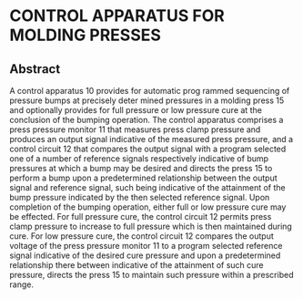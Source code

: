 # CONTROL APPARATUS FOR MOLDING PRESSES

## Abstract
A control apparatus 10 provides for automatic prog rammed sequencing of pressure bumps at precisely deter mined pressures in a molding press 15 and optionally provides for full pressure or low pressure cure at the conclusion of the bumping operation. The control apparatus comprises a press pressure monitor 11 that measures press clamp pressure and produces an output signal indicative of the measured press pressure, and a control circuit 12 that compares the output signal with a program selected one of a number of reference signals respectively indicative of bump pressures at which a bump may be desired and directs the press 15 to perform a bump upon a predetermined relationship between the output signal and reference signal, such being indicative of the attainment of the bump pressure indicated by the then selected reference signal. Upon completion of the bumping operation, either full or low pressure cure may be effected. For full pressure cure, the control circuit 12 permits press clamp pressure to increase to full pressure which is then maintained during cure. For low pressure cure, the control circuit 12 compares the output voltage of the press pressure monitor 11 to a program selected reference signal indicative of the desired cure pressure and upon a predetermined relationship there between indicative of the attainment of such cure pressure, directs the press 15 to maintain such pressure within a prescribed range.